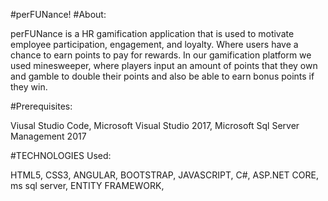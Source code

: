 #perFUNance!
#About:

perFUNance is a HR gamification application that is used to motivate employee participation, engagement, and loyalty. Where users have a chance to earn points to pay for rewards. In our gamification platform we used minesweeper, where players input an amount of points that they own and gamble to double their points and also be able to earn bonus points if they win.  

#Prerequisites:

Viusal Studio Code, Microsoft Visual Studio 2017, Microsoft Sql Server Management 2017

#TECHNOLOGIES Used:

HTML5, CSS3, ANGULAR, BOOTSTRAP, JAVASCRIPT, C#, ASP.NET CORE, ms sql server, ENTITY FRAMEWORK, 
